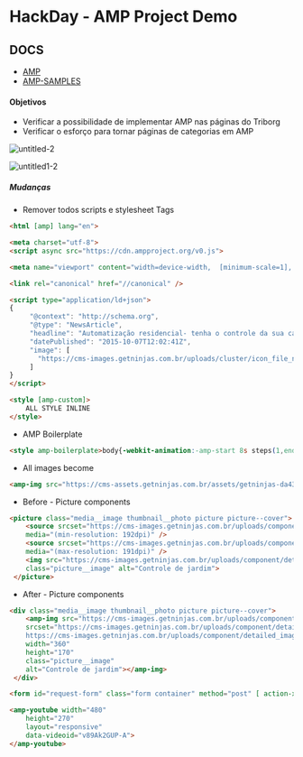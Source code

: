# HackDay - AMP Project Demo

## DOCS
* [AMP]
* [AMP-SAMPLES]

####  Objetivos

  - Verificar a possibilidade de implementar AMP nas páginas do Triborg
  - Verificar o esforço para tornar páginas de categorias em AMP

![untitled-2](https://cloud.githubusercontent.com/assets/178548/24027368/cf438010-0aa5-11e7-8023-f68d9fda833e.jpg)

![untitled1-2](https://cloud.githubusercontent.com/assets/178548/24027392/f93345b8-0aa5-11e7-92c8-c373c29e7485.jpg)



 ##### Mudanças
* Remover todos scripts e stylesheet Tags

```html
<html [amp] lang="en">
```
```html
<meta charset="utf-8">
<script async src="https://cdn.ampproject.org/v0.js">
 ```
```html
<meta name="viewport" content="width=device-width,  [minimum-scale=1], initial-scale=1.0" />
```
```html
<link rel="canonical" href="//canonical" />
```
```html
<script type="application/ld+json">
{
     "@context": "http://schema.org",
     "@type": "NewsArticle",
     "headline": "Automatização residencial- tenha o controle da sua casa na sua mão",
     "datePublished": "2015-10-07T12:02:41Z",
     "image": [
       "https://cms-images.getninjas.com.br/uploads/cluster/icon_file_name/1/2912711d8edef97d19342d3b268a5fcf.svg"
     ]
}
</script>
```

```html
<style [amp-custom]>
    ALL STYLE INLINE
</style>
```
* AMP Boilerplate
```html
<style amp-boilerplate>body{-webkit-animation:-amp-start 8s steps(1,end) 0s 1 normal both;-moz-animation:-amp-start 8s steps(1,end) 0s 1 normal both;-ms-animation:-amp-start 8s steps(1,end) 0s 1 normal both;animation:-amp-start 8s steps(1,end) 0s 1 normal both}@-webkit-keyframes -amp-start{from{visibility:hidden}to{visibility:visible}}@-moz-keyframes -amp-start{from{visibility:hidden}to{visibility:visible}}@-ms-keyframes -amp-start{from{visibility:hidden}to{visibility:visible}}@-o-keyframes -amp-start{from{visibility:hidden}to{visibility:visible}}@keyframes -amp-start{from{visibility:hidden}to{visibility:visible}}</style><noscript><style amp-boilerplate>body{-webkit-animation:none;-moz-animation:none;-ms-animation:none;animation:none}</style></noscript>
```

* All images become **<amp-img></amp-img>**
```html
<amp-img src="https://cms-assets.getninjas.com.br/assets/getninjas-da43884dec4918b4bc2777518b6da17597f5f2e2d75cec8f141271c746c5207b.svg" [ width="87"]  [ height="18"]  alt="GetNinjas"></amp-img>
```

* Before - Picture components

```html
<picture class="media__image thumbnail__photo picture picture--cover">
    <source srcset="https://cms-images.getninjas.com.br/uploads/component/detailed_image/image/94/f70b47bb6d852cf195ef32759f0495e9_720x340.jpg"
    media="(min-resolution: 192dpi)" />
    <source srcset="https://cms-images.getninjas.com.br/uploads/component/detailed_image/image/94/f70b47bb6d852cf195ef32759f0495e9_360x170.jpg"
    media="(max-resolution: 191dpi)" />
    <img src="https://cms-images.getninjas.com.br/uploads/component/detailed_image/image/94/f70b47bb6d852cf195ef32759f0495e9_360x170.jpg"
    class="picture__image" alt="Controle de jardim">
 </picture>
```

* After - Picture components
```html
<div class="media__image thumbnail__photo picture picture--cover">
    <amp-img src="https://cms-images.getninjas.com.br/uploads/component/detailed_image/image/94/f70b47bb6d852cf195ef32759f0495e9_360x170.jpg"
    srcset="https://cms-images.getninjas.com.br/uploads/component/detailed_image/image/94/f70b47bb6d852cf195ef32759f0495e9_360x170.jpg 360w,
    https://cms-images.getninjas.com.br/uploads/component/detailed_image/image/94/f70b47bb6d852cf195ef32759f0495e9_720x340.jpg 720w"
    width="360"
    height="170"
    class="picture__image"
    alt="Controle de jardim"></amp-img>
 </div>
```
```html
<form id="request-form" class="form container" method="post" [ action-xhr="https://example.com/subscribe" ] target="_top">
```

```html
<amp-youtube width="480"
    height="270"
    layout="responsive"
    data-videoid="v89Ak2GUP-A">
</amp-youtube>
```

[AMP]: <https://www.ampproject.org/>
[AMP-SAMPLES]: <https://ampbyexample.com/>
